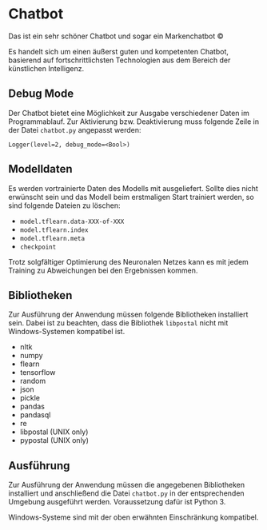 # Chatbot
Das ist ein sehr schöner Chatbot und sogar ein Markenchatbot ©

Es handelt sich um einen äußerst guten und kompetenten Chatbot,
basierend auf fortschrittlichsten Technologien aus dem Bereich 
der künstlichen Intelligenz.

## Debug Mode
Der Chatbot bietet eine Möglichkeit zur Ausgabe verschiedener Daten
im Programmablauf. Zur Aktivierung bzw. Deaktivierung muss folgende Zeile
in der Datei `chatbot.py` angepasst werden:
```
Logger(level=2, debug_mode=<Bool>)
```

## Modelldaten
Es werden vortrainierte Daten des Modells mit ausgeliefert. Sollte dies nicht
erwünscht sein und das Modell beim erstmaligen Start trainiert werden, so sind
folgende Dateien zu löschen:
* `model.tflearn.data-XXX-of-XXX`
* `model.tflearn.index`
* `model.tflearn.meta`
* `checkpoint`

Trotz solgfältiger Optimierung des Neuronalen Netzes kann es mit jedem Training
zu Abweichungen bei den Ergebnissen kommen.


## Bibliotheken
Zur Ausführung der Anwendung müssen folgende Bibliotheken installiert sein. 
Dabei ist zu beachten, dass die Bibliothek `libpostal` nicht mit Windows-Systemen
kompatibel ist.

* nltk
* numpy
* flearn
* tensorflow
* random
* json
* pickle
* pandas
* pandasql
* re
* libpostal (UNIX only)
* pypostal (UNIX only)

## Ausführung
Zur Ausführung der Anwendung müssen die angegebenen Bibliotheken installiert
und anschließend die Datei `chatbot.py` in der entsprechenden
Umgebung ausgeführt werden. Voraussetzung dafür ist Python 3.

Windows-Systeme sind mit der oben erwähnten Einschränkung kompatibel.
